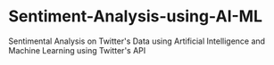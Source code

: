 # Sentiment-Analysis-using-AI-ML
Sentimental Analysis on Twitter's Data using Artificial Intelligence and Machine Learning using Twitter's API
